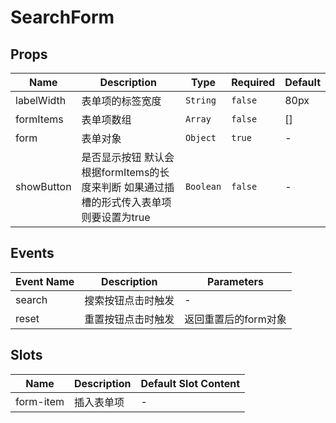 # SearchForm

## Props

<!-- @vuese:SearchForm:props:start -->
|Name|Description|Type|Required|Default|
|---|---|---|---|---|
|labelWidth|表单项的标签宽度|`String`|`false`|80px|
|formItems|表单项数组|`Array`|`false`|[]|
|form|表单对象|`Object`|`true`|-|
|showButton|是否显示按钮 默认会根据formItems的长度来判断 如果通过插槽的形式传入表单项则要设置为true|`Boolean`|`false`|-|

<!-- @vuese:SearchForm:props:end -->


## Events

<!-- @vuese:SearchForm:events:start -->
|Event Name|Description|Parameters|
|---|---|---|
|search|搜索按钮点击时触发|-|
|reset|重置按钮点击时触发|返回重置后的form对象|

<!-- @vuese:SearchForm:events:end -->


## Slots

<!-- @vuese:SearchForm:slots:start -->
|Name|Description|Default Slot Content|
|---|---|---|
|form-item|插入表单项|-|

<!-- @vuese:SearchForm:slots:end -->


